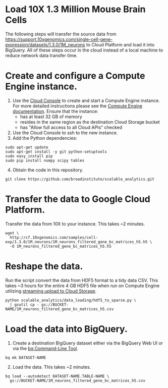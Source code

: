 Load 10X 1.3 Million Mouse Brain Cells
======================================

The following steps will transfer the source data from https://support.10xgenomics.com/single-cell-gene-expression/datasets/1.3.0/1M_neurons
to Cloud Platform and load it into BigQuery. All of these steps occur in the
cloud instead of a local machine to reduce network data transfer time.

# Create and configure a Compute Engine instance.

1. Use the [Cloud Console](https://console.cloud.google.com) to create and start a Compute Engine instance. For more detailed instructions please see the [Compute Engine documentation](https://cloud.google.com/compute/docs/instances/create-start-instance). Ensure that the instance:
    * has at least 32 GB of memory
    * resides in the same region as the destination Cloud Storage bucket
    * has "Allow full access to all Cloud APIs" checked
2. Use the Cloud Console to ssh to the new instance.
3. Add the Python dependencies:
```
sudo apt-get update
sudo apt-get install -y git python-setuptools
sudo easy_install pip
sudo pip install numpy scipy tables
```
4. Obtain the code in this repository.
```
git clone https://github.com/broadinstitute/scalable_analytics.git
```

# Transfer the data to Google Cloud Platform.

Transfer the data from 10X to your instance. This takes ~2 minutes.
```
wget \
  http://cf.10xgenomics.com/samples/cell-exp/1.3.0/1M_neurons/1M_neurons_filtered_gene_bc_matrices_h5.h5 \
  -O 1M_neurons_filtered_gene_bc_matrices_h5.h5
```

# Reshape the data.

Run the script convert the data from HDF5 format to a tidy data CSV. This takes
~3 hours for the entire 4 GB HDF5 file when run on Compute Engine utilizing
[streaming upload to Cloud Storage](https://cloud.google.com/storage/docs/gsutil/commands/cp#streaming-transfers).

```
python scalable_analytics/data_loading/hdf5_to_sparse.py \
  | gsutil cp - gs://BUCKET-NAME/1M_neurons_filtered_gene_bc_matrices_h5.csv
```

# Load the data into BigQuery.

1. Create a destination BigQuery dataset either via the BigQuery Web UI or via
the [bq Command-Line Tool](https://cloud.google.com/bigquery/bq-command-line-tool).
```
bq mk DATASET-NAME
```
2. Load the data. This takes ~2 minutes.
```
bq load --autodetect DATASET-NAME.TABLE-NAME \
  gs://BUCKET-NAME/1M_neurons_filtered_gene_bc_matrices_h5.csv
```
